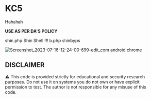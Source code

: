 # KC5

Hahahah

<b>USE AS PER DA'S POLICY</b>


shin.php Shin Shell !!! 
b.php shinbyps

![Screenshot_2023-07-16-12-24-00-699-edit_com android chrome](https://github.com/Jenderal92/KC5/assets/59664965/dba03034-2eb0-4ed3-b8a7-28702782fe71)

## DISCLAIMER
⚠️ This code is provided strictly for educational and security research purposes.
Do not use it on systems you do not own or have explicit permission to test.
The author is not responsible for any misuse of this code.


